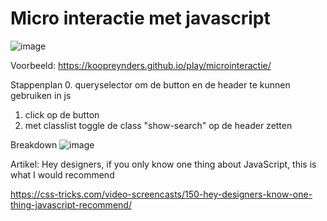 # Micro interactie met javascript

![image](https://user-images.githubusercontent.com/1391509/143435884-9b8e5165-0330-49ef-95e4-c95cbb254a95.png)

Voorbeeld: https://koopreynders.github.io/play/microinteractie/

Stappenplan
0. queryselector om de button en de header te kunnen gebruiken in js
1. click op de button
2. met classlist toggle de class "show-search" op de header zetten

Breakdown 
![image](https://user-images.githubusercontent.com/1391509/143435764-e4106b6b-0728-4d0f-b7b4-72f48c6f1dc6.png)


Artikel: Hey designers, if you only know one thing about JavaScript, this is what I would recommend 

https://css-tricks.com/video-screencasts/150-hey-designers-know-one-thing-javascript-recommend/
